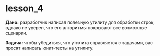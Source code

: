 # lesson_4

**Дано:** разработчик написал полезную утилиту для обработки строк, однако не уверен, что его алгоритмы покрывают все возможные сценарии.

**Задача:** чтобы убедиться, что утилита справляется с задачами, вас просят написать юнит-тесты на утилиту.

